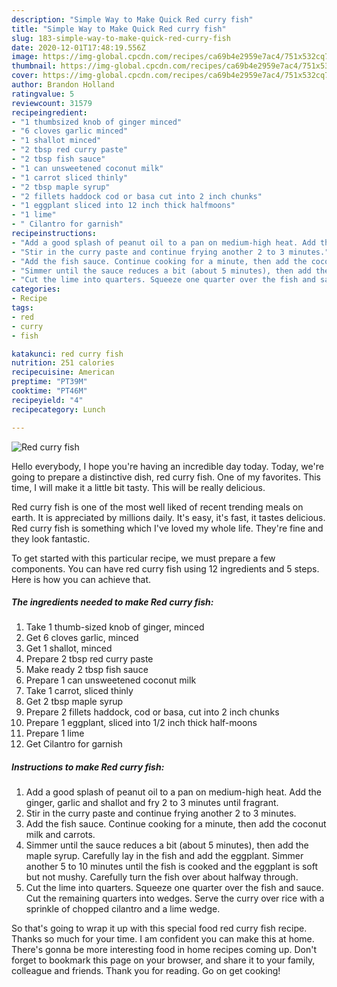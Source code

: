 ```yaml
---
description: "Simple Way to Make Quick Red curry fish"
title: "Simple Way to Make Quick Red curry fish"
slug: 183-simple-way-to-make-quick-red-curry-fish
date: 2020-12-01T17:48:19.556Z
image: https://img-global.cpcdn.com/recipes/ca69b4e2959e7ac4/751x532cq70/red-curry-fish-recipe-main-photo.jpg
thumbnail: https://img-global.cpcdn.com/recipes/ca69b4e2959e7ac4/751x532cq70/red-curry-fish-recipe-main-photo.jpg
cover: https://img-global.cpcdn.com/recipes/ca69b4e2959e7ac4/751x532cq70/red-curry-fish-recipe-main-photo.jpg
author: Brandon Holland
ratingvalue: 5
reviewcount: 31579
recipeingredient:
- "1 thumbsized knob of ginger minced"
- "6 cloves garlic minced"
- "1 shallot minced"
- "2 tbsp red curry paste"
- "2 tbsp fish sauce"
- "1 can unsweetened coconut milk"
- "1 carrot sliced thinly"
- "2 tbsp maple syrup"
- "2 fillets haddock cod or basa cut into 2 inch chunks"
- "1 eggplant sliced into 12 inch thick halfmoons"
- "1 lime"
- " Cilantro for garnish"
recipeinstructions:
- "Add a good splash of peanut oil to a pan on medium-high heat. Add the ginger, garlic and shallot and fry 2 to 3 minutes until fragrant."
- "Stir in the curry paste and continue frying another 2 to 3 minutes."
- "Add the fish sauce. Continue cooking for a minute, then add the coconut milk and carrots."
- "Simmer until the sauce reduces a bit (about 5 minutes), then add the maple syrup. Carefully lay in the fish and add the eggplant. Simmer another 5 to 10 minutes until the fish is cooked and the eggplant is soft but not mushy. Carefully turn the fish over about halfway through."
- "Cut the lime into quarters. Squeeze one quarter over the fish and sauce. Cut the remaining quarters into wedges. Serve the curry over rice with a sprinkle of chopped cilantro and a lime wedge."
categories:
- Recipe
tags:
- red
- curry
- fish

katakunci: red curry fish 
nutrition: 251 calories
recipecuisine: American
preptime: "PT39M"
cooktime: "PT46M"
recipeyield: "4"
recipecategory: Lunch

---
```



![Red curry fish](https://img-global.cpcdn.com/recipes/ca69b4e2959e7ac4/751x532cq70/red-curry-fish-recipe-main-photo.jpg)

Hello everybody, I hope you're having an incredible day today. Today, we're going to prepare a distinctive dish, red curry fish. One of my favorites. This time, I will make it a little bit tasty. This will be really delicious.



Red curry fish is one of the most well liked of recent trending meals on earth. It is appreciated by millions daily. It's easy, it's fast, it tastes delicious. Red curry fish is something which I've loved my whole life. They're fine and they look fantastic.


To get started with this particular recipe, we must prepare a few components. You can have red curry fish using 12 ingredients and 5 steps. Here is how you can achieve that.

<!--inarticleads1-->

##### The ingredients needed to make Red curry fish:

1. Take 1 thumb-sized knob of ginger, minced
1. Get 6 cloves garlic, minced
1. Get 1 shallot, minced
1. Prepare 2 tbsp red curry paste
1. Make ready 2 tbsp fish sauce
1. Prepare 1 can unsweetened coconut milk
1. Take 1 carrot, sliced thinly
1. Get 2 tbsp maple syrup
1. Prepare 2 fillets haddock, cod or basa, cut into 2 inch chunks
1. Prepare 1 eggplant, sliced into 1/2 inch thick half-moons
1. Prepare 1 lime
1. Get  Cilantro for garnish




<!--inarticleads2-->

##### Instructions to make Red curry fish:

1. Add a good splash of peanut oil to a pan on medium-high heat. Add the ginger, garlic and shallot and fry 2 to 3 minutes until fragrant.
1. Stir in the curry paste and continue frying another 2 to 3 minutes.
1. Add the fish sauce. Continue cooking for a minute, then add the coconut milk and carrots.
1. Simmer until the sauce reduces a bit (about 5 minutes), then add the maple syrup. Carefully lay in the fish and add the eggplant. Simmer another 5 to 10 minutes until the fish is cooked and the eggplant is soft but not mushy. Carefully turn the fish over about halfway through.
1. Cut the lime into quarters. Squeeze one quarter over the fish and sauce. Cut the remaining quarters into wedges. Serve the curry over rice with a sprinkle of chopped cilantro and a lime wedge.




So that's going to wrap it up with this special food red curry fish recipe. Thanks so much for your time. I am confident you can make this at home. There's gonna be more interesting food in home recipes coming up. Don't forget to bookmark this page on your browser, and share it to your family, colleague and friends. Thank you for reading. Go on get cooking!
